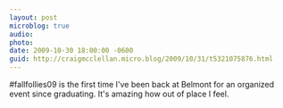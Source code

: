 ```yaml
---
layout: post
microblog: true
audio: 
photo: 
date: 2009-10-30 18:00:00 -0600
guid: http://craigmcclellan.micro.blog/2009/10/31/t5321075876.html
---
```

#fallfollies09 is the first time I've been back at Belmont for an organized event since graduating. It's amazing how out of place I feel.
